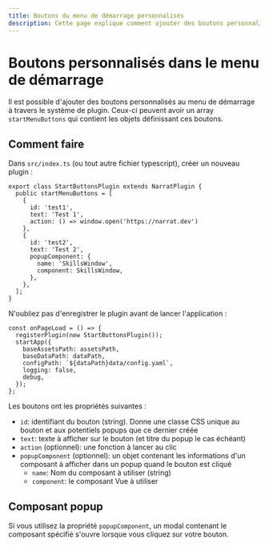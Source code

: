 ```yaml
---
title: Boutons du menu de démarrage personnalisés
description: Cette page explique comment ajouter des boutons personnalisés au menu de démarrage d'un jeu narrat
---
```


# Boutons personnalisés dans le menu de démarrage

Il est possible d'ajouter des boutons personnalisés au menu de démarrage à travers le système de plugin. Ceux-ci peuvent avoir un array `startMenuButtons` qui contient les objets définissant ces boutons.

## Comment faire

Dans `src/index.ts` (ou tout autre fichier typescript), créer un nouveau plugin :

```ts{2}
export class StartButtonsPlugin extends NarratPlugin {
  public startMenuButtons = [
    {
      id: 'test1',
      text: 'Test 1',
      action: () => window.open('https://narrat.dev')
    },
    {
      id: 'test2',
      text: 'Test 2',
      popupComponent: {
        name: 'SkillsWindow',
        component: SkillsWindow,
      },
    },
  ];
}
```

N'oubliez pas d'enregistrer le plugin avant de lancer l'application :

```ts{2}
const onPageLoad = () => {
  registerPlugin(new StartButtonsPlugin());
  startApp({
    baseAssetsPath: assetsPath,
    baseDataPath: dataPath,
    configPath: `${dataPath}data/config.yaml`,
    logging: false,
    debug,
  });
};
```

Les boutons ont les propriétés suivantes :

- `id`: identifiant du bouton (string). Donne une classe CSS unique au bouton et aux potentiels popups que ce dernier créée
- `text`: texte à afficher sur le bouton (et titre du popup le cas échéant)
- `action` (optionnel): une fonction à lancer au clic
- `popupComponent` (optionnel): un objet contenant les informations d'un composant à afficher dans un popup quand le bouton est cliqué
  - `name`: Nom du composant à utiliser (string)
  - `component`: le composant Vue à utiliser

## Composant popup

Si vous utilisez la propriété `popupComponent`, un modal contenant le composant spécifié s'ouvre lorsque vous cliquez sur votre bouton.